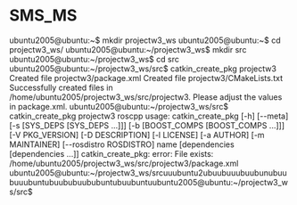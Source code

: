 # SMS_MS

ubuntu2005@ubuntu:~$ mkdir projectw3_ws
ubuntu2005@ubuntu:~$ cd projectw3_ws/
ubuntu2005@ubuntu:~/projectw3_ws$ mkdir src
ubuntu2005@ubuntu:~/projectw3_ws$ cd src
ubuntu2005@ubuntu:~/projectw3_ws/src$ catkin_create_pkg projectw3
Created file projectw3/package.xml
Created file projectw3/CMakeLists.txt
Successfully created files in /home/ubuntu2005/projectw3_ws/src/projectw3. Please adjust the values in package.xml.
ubuntu2005@ubuntu:~/projectw3_ws/src$ catkin_create_pkg projectw3 roscpp
usage: catkin_create_pkg [-h] [--meta] [-s [SYS_DEPS [SYS_DEPS ...]]]
                         [-b [BOOST_COMPS [BOOST_COMPS ...]]] [-V PKG_VERSION]
                         [-D DESCRIPTION] [-l LICENSE] [-a AUTHOR]
                         [-m MAINTAINER] [--rosdistro ROSDISTRO]
                         name [dependencies [dependencies ...]]
catkin_create_pkg: error: File exists: /home/ubuntu2005/projectw3_ws/src/projectw3/package.xml
ubuntu2005@ubuntu:~/projectw3_ws/srcuuubuntu2ubuubuuubuubunubuubuuubuntubuububuububuntubuubuntuubuntu2005@ubuntu:~/projectw3_ws/src$
